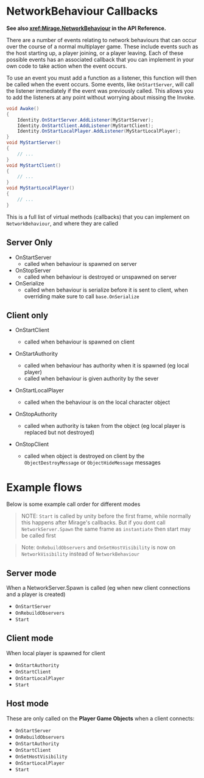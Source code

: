 <!-- todo -->

# NetworkBehaviour Callbacks

**See also <xref:Mirage.NetworkBehaviour> in the API Reference.**

There are a number of events relating to network behaviours that can occur over the course of a normal multiplayer game. These include events such as the host starting up, a player joining, or a player leaving. Each of these possible events has an associated callback that you can implement in your own code to take action when the event occurs.

To use an event you must add a function as a listener, this function will then be called when the event occurs. Some events, like `OnStartServer`, will call the listener immediately if the event was previously called. This allows you to add the listeners at any point without worrying about missing the Invoke.

```cs
void Awake()
{
    Identity.OnStartServer.AddListener(MyStartServer);
    Identity.OnStartClient.AddListener(MyStartClient);
    Identity.OnStartLocalPlayer.AddListener(MyStartLocalPlayer);
}
void MyStartServer() 
{
    // ...
}
void MyStartClient() 
{
    // ...
}
void MyStartLocalPlayer() 
{
    // ...
}
```

This is a full list of virtual methods (callbacks) that you can implement on `NetworkBehaviour`, and where they are called

## Server Only

- OnStartServer
    - called when behaviour is spawned on server
- OnStopServer
    - called when behaviour is destroyed or unspawned on server
- OnSerialize
    - called when behaviour is serialize before it is sent to client, when overriding make sure to call `base.OnSerialize`

## Client only

- OnStartClient
    - called when behaviour is spawned on client 
- OnStartAuthority
    - called when behaviour has authority when it is spawned (eg local player)
    - called when behaviour is given authority by the sever
- OnStartLocalPlayer
    - called when the behaviour is on the local character object

- OnStopAuthority
    - called when authority is taken from the object (eg local player is replaced but not destroyed)
- OnStopClient
    - called when object is destroyed on client by the `ObjectDestroyMessage` or `ObjectHideMessage` messages


# Example flows 

Below is some example call order for different modes

> NOTE: `Start` is called by unity before the first frame, while normally this happens after Mirage's callbacks. But if you dont call ` NetworkServer.Spawn` the same frame as `instantiate` then start may be called first

> Note: `OnRebuildObservers` and `OnSetHostVisibility` is now on `NetworkVisibility` instead of `NetworkBehaviour`

## Server mode

When a NetworkServer.Spawn is called (eg when new client connections and a player is created)
-   `OnStartServer`
-   `OnRebuildObservers`
-   `Start`

## Client mode

When local player is spawned for client
-   `OnStartAuthority`
-   `OnStartClient`
-   `OnStartLocalPlayer`
-   `Start`

## Host mode

These are only called on the **Player Game Objects** when a client connects:
-   `OnStartServer`
-   `OnRebuildObservers`
-   `OnStartAuthority`
-   `OnStartClient`
-   `OnSetHostVisibility`
-   `OnStartLocalPlayer`
-   `Start` 

